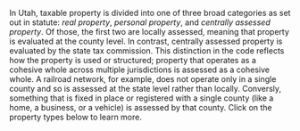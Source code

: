 In Utah, taxable property is divided into one of three broad categories as set out in statute: _real property_, _personal property_, and _centrally assessed property_. Of those, the first two are locally assessed, meaning that property is evaluated at the county level. In contrast, centrally assessed property is evaluated by the state tax commission. This distinction in the code reflects how the property is used or structured; property that operates as a cohesive whole across multiple jurisdictions is assessed as a cohesive whole. A railroad network, for example, does not operate only in a single county and so is assessed at the state level rather than locally. Conversly, something that is fixed in place or registered with a single county (like a home, a business, or a vehicle) is assessed by that county. Click on the property types below to learn more.
